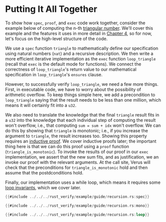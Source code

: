 # Putting It All Together

To show how `spec`, `proof`, and `exec` code work together, consider the example
below of computing the n-th [triangular number](https://en.wikipedia.org/wiki/Triangular_number).
We'll cover this example and the features it uses in more detail in [Chapter 4](recursion_loops.md),
so for now, let's focus on the high-level structure of the code.

We use a `spec` function `triangle` to mathematically define our specification using natural numbers (`nat`)
and a recursive description.  We then write a more efficient iterative implementation
as the `exec` function `loop_triangle` (recall that `exec` is the default mode for functions).
We connect the correctness of `loop_triangle`'s return value to our mathematical specification 
in `loop_triangle`'s `ensures` clause.

However, to successfully verify `loop_triangle`, we need a few more things.  First, in executable
code, we have to worry about the possibility of arithmetic overflow.  To keep things simple here,
we add a precondition to `loop_triangle` saying that the result needs to be less than one million,
which means it will certainly fit into a `u32`.

We also need to translate the knowledge that the final `triangle` result fits in a `u32`
into the knowledge that each individual step of computing the result won't overflow,
i.e., that computing `sum = sum + idx` won't overflow.  We can do this by showing
that `triangle` is monotonic; i.e., if you increase the argument to `triangle`, the result increases too.
Showing this property requires an [inductive proof](induction.md).  We cover inductive proofs
later; the important thing here is that we can do this proof using a `proof` function
(`triangle_is_monotonic`).  To invoke the results of our proof in our `exec` implementation, 
we assert that the new sum fits, and as justification, we  an invoke our proof with the relevant arguments.
At the call site, Verus will check that the preconditions for
`triangle_is_monotonic` hold and then assume that the postdconditions hold.

Finally, our implementation uses a while loop, which means it requires some [loop invariants](while.md),
which we cover later.

```rust
{{#include ../../../rust_verify/example/guide/recursion.rs:spec}}
```

```rust
{{#include ../../../rust_verify/example/guide/recursion.rs:mono}}
```


```rust
{{#include ../../../rust_verify/example/guide/recursion.rs:loop}}
```



